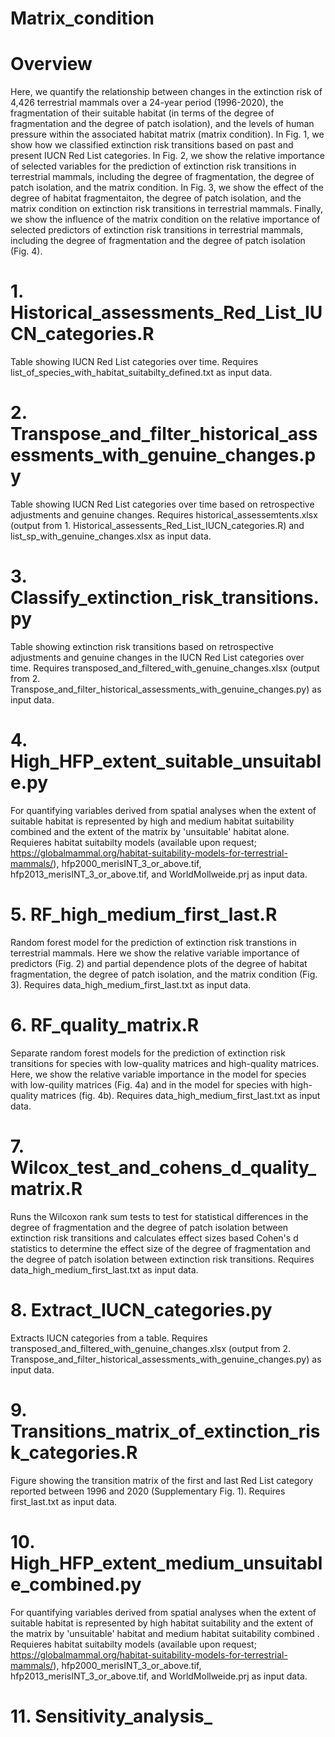 # Matrix_condition

# Overview

Here, we quantify the relationship between changes in the extinction risk of 4,426 terrestrial mammals over a 24-year period (1996-2020), the fragmentation of their suitable habitat (in terms of the degree of fragmentation and the degree of patch isolation), and the levels of human pressure within the associated habitat matrix (matrix condition). In Fig. 1, we show how we classified extinction risk transitions based on past and present IUCN Red List categories. In Fig. 2, we show the relative importance of selected variables for the prediction of extinction risk transitions in terrestrial mammals, including the degree of fragmentation, the degree of patch isolation, and the matrix condition. In Fig. 3, we show the effect of the degree of habitat fragmentaiton, the degree of patch isolation, and the matrix condition on extinction risk transitions in terrestrial mammals. Finally, we show the influence of the matrix condition on the relative importance of selected predictors of extinction risk transitions in terrestrial mammals, including the degree of fragmentation and the degree of patch isolation (Fig. 4).

# 1. Historical_assessments_Red_List_IUCN_categories.R
Table showing IUCN Red List categories over time. Requires list_of_species_with_habitat_suitabilty_defined.txt as input data. 

# 2. Transpose_and_filter_historical_assessments_with_genuine_changes.py
Table showing IUCN Red List categories over time based on retrospective adjustments and genuine changes. Requires historical_assessemtents.xlsx (output from 1. Historical_assessents_Red_List_IUCN_categories.R) and list_sp_with_genuine_changes.xlsx as input data.

# 3. Classify_extinction_risk_transitions.py
Table showing extinction risk transitions based on retrospective adjustments and genuine changes in the IUCN Red List categories over time. Requires transposed_and_filtered_with_genuine_changes.xlsx (output from 2. Transpose_and_filter_historical_assessments_with_genuine_changes.py) as input data. 

# 4. High_HFP_extent_suitable_unsuitable.py
For quantifying variables derived from spatial analyses when the extent of suitable habitat is represented by high and medium habitat suitability combined and the extent of the matrix by 'unsuitable' habitat alone. Requieres habitat suitabilty models (available upon request; https://globalmammal.org/habitat-suitability-models-for-terrestrial-mammals/), hfp2000_merisINT_3_or_above.tif, hfp2013_merisINT_3_or_above.tif, and WorldMollweide.prj as input data. 

# 5. RF_high_medium_first_last.R
Random forest model for the prediction of extinction risk transtions in terrestrial mammals. Here we show the relative variable importance of predictors (Fig. 2) and partial dependence plots of the degree of habitat fragmentation, the degree of patch isolation, and the matrix condition (Fig. 3). Requires data_high_medium_first_last.txt as input data.

# 6. RF_quality_matrix.R
Separate random forest models for the prediction of extinction risk transitions for species with low-quality matrices and high-quality matrices. Here, we show the relative variable importance in the model for species with low-quility matrices (Fig. 4a) and in the model for species with high-quality matrices (fig. 4b). Requires data_high_medium_first_last.txt as input data. 

# 7. Wilcox_test_and_cohens_d_quality_matrix.R
Runs the Wilcoxon rank sum tests to test for statistical differences in the degree of fragmentation and the degree of patch isolation between extinction risk transitions and calculates effect sizes based Cohen's d statistics to determine the effect size of the degree of fragmentation and the degree of patch isolation between extinction risk transitions. Requires data_high_medium_first_last.txt as input data.

# 8. Extract_IUCN_categories.py
Extracts IUCN categories from a table. Requires transposed_and_filtered_with_genuine_changes.xlsx (output from 2. Transpose_and_filter_historical_assessments_with_genuine_changes.py) as input data.

# 9. Transitions_matrix_of_extinction_risk_categories.R
Figure showing the transition matrix of the first and last Red List category reported between 1996 and 2020 (Supplementary Fig. 1). Requires first_last.txt as input data.

# 10. High_HFP_extent_medium_unsuitable_combined.py
For quantifying variables derived from spatial analyses when the extent of suitable habitat is represented by high habitat suitability and the extent of the matrix by 'unsuitable' habitat and medium habitat suitability combined . Requieres habitat suitabilty models (available upon request; https://globalmammal.org/habitat-suitability-models-for-terrestrial-mammals/), hfp2000_merisINT_3_or_above.tif, hfp2013_merisINT_3_or_above.tif, and WorldMollweide.prj as input data. 

# 11. Sensitivity_analysis_
